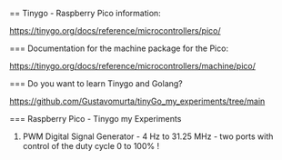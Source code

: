 == Tinygo - Raspberry Pico information: 

https://tinygo.org/docs/reference/microcontrollers/pico/

=== Documentation for the machine package for the Pico:

https://tinygo.org/docs/reference/microcontrollers/machine/pico/

=== Do you want to learn Tinygo and Golang?

https://github.com/Gustavomurta/tinyGo_my_experiments/tree/main


=== Raspberry Pico - Tinygo my Experiments

1) PWM Digital Signal Generator - 4 Hz to 31.25 MHz - two ports with control of the duty cycle 0 to 100% !

